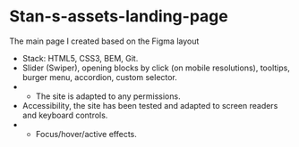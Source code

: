 # Stan-s-assets-landing-page
The main page I created based on the Figma layout
* Stack: HTML5, CSS3, BEM, Git.
* Slider (Swiper), opening blocks by click (on mobile resolutions), tooltips, burger menu, accordion, custom selector.
* * The site is adapted to any permissions.
* Accessibility, the site has been tested and adapted to screen readers and keyboard controls.
* * Focus/hover/active effects.
